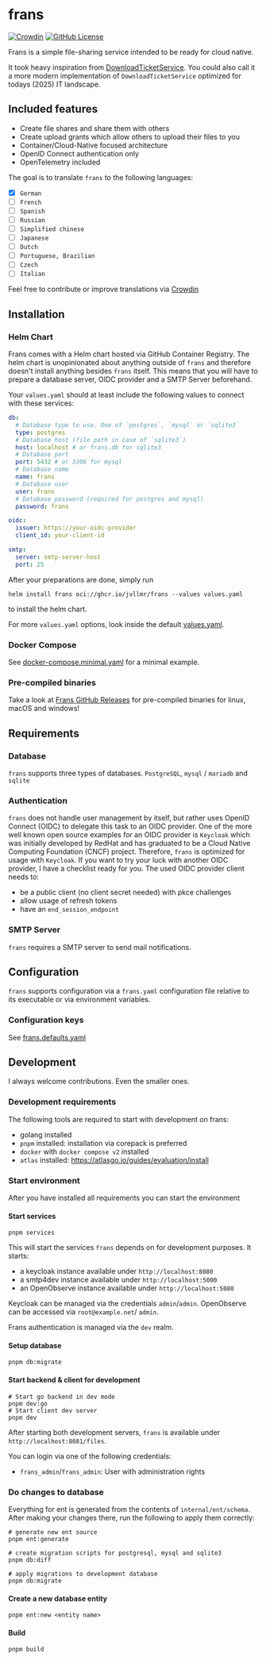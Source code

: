 # frans

[![Crowdin](https://badges.crowdin.net/go-frans/localized.svg)](https://crowdin.com/project/go-frans)
[![GitHub License](https://img.shields.io/github/license/jvllmr/frans)](https://github.com/jvllmr/frans/blob/main/LICENSE)

Frans is a simple file-sharing service intended to be ready for cloud native.

It took heavy inspiration from [DownloadTicketService](https://www.thregr.org/wavexx/software/dl/). You could also call it a more modern implementation of `DownloadTicketService` optimized for todays (2025) IT landscape.

## Included features

- Create file shares and share them with others
- Create upload grants which allow others to upload their files to you
- Container/Cloud-Native focused architecture
- OpenID Connect authentication only
- OpenTelemetry included

The goal is to translate `frans` to the following languages:

- [x] `German`
- [ ] `French`
- [ ] `Spanish`
- [ ] `Russian`
- [ ] `Simplified chinese`
- [ ] `Japanese`
- [ ] `Dutch`
- [ ] `Portuguese, Brazilian`
- [ ] `Czech`
- [ ] `Italian`

Feel free to contribute or improve translations via [Crowdin](https://crowdin.com/project/go-frans)

## Installation

### Helm Chart

Frans comes with a Helm chart hosted via GitHub Container Registry.
The helm chart is unopinionated about anything outside of `frans` and therefore doesn't install anything besides `frans` itself.
This means that you will have to prepare a database server, OIDC provider and a SMTP Server beforehand.

Your `values.yaml` should at least include the following values to connect with these services:

```yaml
db:
  # Database type to use. One of `postgres`, `mysql` or `sqlite3`
  type: postgres
  # Database host (file path in case of `sqlite3`)
  host: localhost # or frans.db for sqlite3
  # Database port
  port: 5432 # or 3306 for mysql
  # Database name
  name: frans
  # Database user
  user: frans
  # Database password (required for postgres and mysql)
  password: frans

oidc:
  issuer: https://your-oidc-provider
  client_id: your-client-id

smtp:
  server: smtp-server-host
  port: 25
```

After your preparations are done, simply run

```shell
helm install frans oci://ghcr.io/jvllmr/frans --values values.yaml
```

to install the helm chart.

For more `values.yaml` options, look inside the default [values.yaml](charts/frans/values.yaml).

### Docker Compose

See [docker-compose.minimal.yaml](docker-compose.minimal.yaml) for a minimal example.

### Pre-compiled binaries

Take a look at [Frans GitHub Releases](https://github.com/jvllmr/frans/releases) for pre-compiled binaries for linux, macOS and windows!

## Requirements

### Database

`frans` supports three types of databases. `PostgreSQL`, `mysql` / `mariadb` and `sqlite`

### Authentication

`frans` does not handle user management by itself, but rather uses OpenID Connect (OIDC) to delegate this task to an OIDC provider. One of the more well known open source examples for an OIDC provider is `Keycloak` which was initially developed by RedHat and has graduated to be a Cloud Native Computing Foundation (CNCF) project. Therefore, `frans` is optimized for usage with `Keycloak`.
If you want to try your luck with another OIDC provider, I have a checklist ready for you. The used OIDC provider client needs to:

- be a public client (no client secret needed) with pkce challenges
- allow usage of refresh tokens
- have an `end_session_endpoint`

### SMTP Server

`frans` requires a SMTP server to send mail notifications.

## Configuration

`frans` supports configuration via a `frans.yaml` configuration file relative to its executable or via environment variables.

### Configuration keys

See [frans.defaults.yaml](frans.defaults.yaml)

## Development

I always welcome contributions. Even the smaller ones.

### Development requirements

The following tools are required to start with development on frans:

- golang installed
- `pnpm` installed: installation via corepack is preferred
- `docker` with `docker compose v2` installed
- `atlas` installed: <https://atlasgo.io/guides/evaluation/install>

### Start environment

After you have installed all requirements you can start the environment

#### Start services

```shell
pnpm services
```

This will start the services `frans` depends on for development purposes.
It starts:

- a keycloak instance available under `http://localhost:8080`
- a smtp4dev instance available under `http://localhost:5000`
- an OpenObserve instance available under `http://localhost:5080`

Keycloak can be managed via the credentials `admin`/`admin`.
OpenObserve can be accessed via `root@example.net`/ `admin`.

Frans authentication is managed via the `dev` realm.

#### Setup database

```shell
pnpm db:migrate
```

#### Start backend & client for development

```shell
# Start go backend in dev mode
pnpm dev:go
# Start client dev server
pnpm dev
```

After starting both development servers, `frans` is available under `http://localhost:8081/files`.

You can login via one of the following credentials:

- `frans_admin`/`frans_admin`: User with administration rights

### Do changes to database

Everything for ent is generated from the contents of `internal/ent/schema`.
After making your changes there, run the following to apply them correctly:

```shell
# generate new ent source
pnpm ent:generate

# create migration scripts for postgresql, mysql and sqlite3
pnpm db:diff

# apply migrations to development database
pnpm db:migrate
```

#### Create a new database entity

```shell
pnpm ent:new <entity name>
```

#### Build

```shell
pnpm build
```
